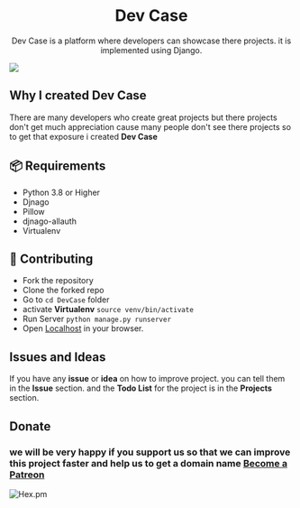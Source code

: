 <p align="center">
<!--   IMAGE -->
  <h1 align="center">Dev Case</h1>
  <p align="center">Dev Case is a platform where developers can showcase there projects.
  it is implemented using Django.
<p>
    <a href="www.djangoproject.com">
      <img src="https://img.shields.io/badge/built%20with-Django-green.svg" />
    </a>

## Why I created Dev Case
There are many developers who create great projects but there projects don't get much appreciation cause many people don't see there projects so to get that exposure i created __Dev Case__

## 📦 Requirements
* Python 3.8 or Higher
* Djnago         
* Pillow         
* djnago-allauth 
* Virtualenv     

## 🧩 Contributing
- Fork the repository
- Clone the forked repo
- Go to `cd DevCase` folder 
- activate **Virtualenv** `source venv/bin/activate`
- Run Server              `python manage.py runserver`
- Open [Localhost](http://127.0.0.1:8000/home) in your browser.

## Issues and Ideas
If you have any **issue** or **idea** on how to improve project.
you can tell them in the **Issue** section.
and the **Todo List** for the project is in the **Projects** section.

## Donate
### we will be very happy if you support us so that we can improve this project faster and help us to get a domain name [**Become a Patreon**](https://www.patreon.com/bePatron?u=46563102)


<img alt="Hex.pm" src="https://img.shields.io/hexpm/l/plug">






